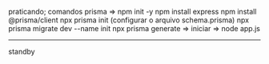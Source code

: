 praticando;
comandos prisma =>
npm init -y
npm install express
npm install @prisma/client
npx prisma init
(configurar o arquivo schema.prisma)
npx prisma migrate dev --name init
npx prisma generate
=> iniciar => node app.js

-------------
standby